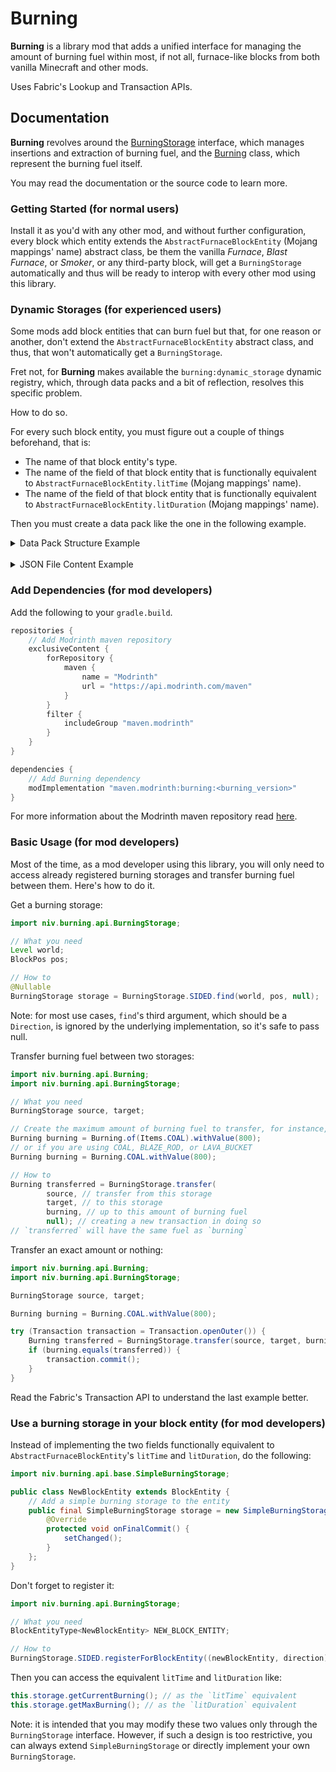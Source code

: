 # Burning

**Burning** is a library mod that adds a unified interface for managing the amount of burning fuel within most, if not all, furnace-like blocks from both vanilla Minecraft and other mods.

Uses Fabric's Lookup and Transaction APIs.

## Documentation

**Burning** revolves around the [BurningStorage](https://github.com/NivOridocs/burning/tree/main/src/main/java/niv/burning/api/BurningStorage.java) interface, which manages insertions and extraction of burning fuel, and the [Burning](https://github.com/NivOridocs/burning/tree/main/src/main/java/niv/burning/api/Burning.java) class, which represent the burning fuel itself.

You may read the documentation or the source code to learn more.

### Getting Started (for normal users)

Install it as you'd with any other mod, and without further configuration,  every block which entity extends the `AbstractFurnaceBlockEntity` (Mojang mappings' name) abstract class, be them the vanilla _Furnace_, _Blast Furnace_, or _Smoker_, or any third-party block, will get a `BurningStorage` automatically and thus will be ready to interop with every other mod using this library.

### Dynamic Storages (for experienced users)

Some mods add block entities that can burn fuel but that, for one reason or another, don't extend the `AbstractFurnaceBlockEntity` abstract class, and thus, that won't automatically get a `BurningStorage`.

Fret not, for **Burning** makes available the `burning:dynamic_storage` dynamic registry, which, through data packs and a bit of reflection, resolves this specific problem.

How to do so.

For every such block entity, you must figure out a couple of things beforehand, that is:
* The name of that block entity's type.
* The name of the field of that block entity that is functionally equivalent to `AbstractFurnaceBlockEntity.litTime` (Mojang mappings' name).
* The name of the field of that block entity that is functionally equivalent to `AbstractFurnaceBlockEntity.litDuration` (Mojang mappings' name).

Then you must create a data pack like the one in the following example.

<details>
<summary>Data Pack Structure Example</summary>

```tree
<datapack_name>.zip
├── data
│   └── <datapack_name>
│       └── burning
│           └── dynamic_storage
│               └── <block_entity_type_1>.json
│               └── <block_entity_type_2>.json
│               └── ...
├── pack.mcmeta
└── pack.png (optional)
```

</details>

</br>

<details>
<summary>JSON File Content Example</summary>

```json
{
    // The name of that block entity's type
    "type": "example_mod:custom_furnace_entity_type",
    // The name of the field of that block entity that is functionally equivalent to `litTime`
    "lit_time": "burnTime",
    // The name of the field of that block entity that is functionally equivalent to `litDuration`
    "lit_duration": "fuelTime"
}
```

</details>

### Add Dependencies (for mod developers)

Add the following to your `gradle.build`.

```gradle
repositories {
    // Add Modrinth maven repository
    exclusiveContent {
        forRepository {
            maven {
                name = "Modrinth"
                url = "https://api.modrinth.com/maven"
            }
        }
        filter {
            includeGroup "maven.modrinth"
        }
    }
}

dependencies {
    // Add Burning dependency
    modImplementation "maven.modrinth:burning:<burning_version>"
}
```

For more information about the Modrinth maven repository read [here](https://support.modrinth.com/en/articles/8801191-modrinth-maven).

### Basic Usage (for mod developers)

Most of the time, as a mod developer using this library, you will only need to access already registered burning storages and transfer burning fuel between them. Here's how to do it.

Get a burning storage:

```java
import niv.burning.api.BurningStorage;

// What you need
Level world;
BlockPos pos;

// How to
@Nullable
BurningStorage storage = BurningStorage.SIDED.find(world, pos, null);
```

Note: for most use cases, `find`'s third argument, which should be a `Direction`, is ignored by the underlying implementation, so it's safe to pass null.

Transfer burning fuel between two storages:

```java
import niv.burning.api.Burning;
import niv.burning.api.BurningStorage;

// What you need
BurningStorage source, target;

// Create the maximum amount of burning fuel to transfer, for instance, half a COAL worth of burning fuel
Burning burning = Burning.of(Items.COAL).withValue(800);
// or if you are using COAL, BLAZE_ROD, or LAVA_BUCKET
Burning burning = Burning.COAL.withValue(800);

// How to
Burning transferred = BurningStorage.transfer(
        source, // transfer from this storage
        target, // to this storage
        burning, // up to this amount of burning fuel
        null); // creating a new transaction in doing so
// `transferred` will have the same fuel as `burning`
```

Transfer an exact amount or nothing:

```java
import niv.burning.api.Burning;
import niv.burning.api.BurningStorage;

BurningStorage source, target;

Burning burning = Burning.COAL.withValue(800);

try (Transaction transaction = Transaction.openOuter()) {
    Burning transferred = BurningStorage.transfer(source, target, burning, transaction);
    if (burning.equals(transferred)) {
        transaction.commit();
    }
}
```

Read the Fabric's Transaction API to understand the last example better.

### Use a burning storage in your block entity (for mod developers)

Instead of implementing the two fields functionally equivalent to `AbstractFurnaceBlockEntity`'s `litTime` and `litDuration`, do the following:

```java
import niv.burning.api.base.SimpleBurningStorage;

public class NewBlockEntity extends BlockEntity {
    // Add a simple burning storage to the entity
    public final SimpleBurningStorage storage = new SimpleBurningStorage() {
        @Override
        protected void onFinalCommit() {
            setChanged();
        }
    };
}
```

Don't forget to register it:

```java
import niv.burning.api.BurningStorage;

// What you need
BlockEntityType<NewBlockEntity> NEW_BLOCK_ENTITY;

// How to
BurningStorage.SIDED.registerForBlockEntity((newBlockEntity, direction) -> newBlockEntity.storage, NEW_BLOCK_ENTITY);
```

Then you can access the equivalent `litTime` and `litDuration` like:

```java
this.storage.getCurrentBurning(); // as the `litTime` equivalent
this.storage.getMaxBurning(); // as the `litDuration` equivalent
```

Note: it is intended that you may modify these two values only through the `BurningStorage` interface. However, if such a design is too restrictive, you can always extend `SimpleBurningStorage` or directly implement your own `BurningStorage`.
